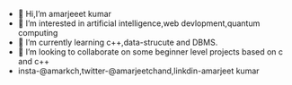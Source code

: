 - 👋 Hi,I’m amarjeeet kumar
- 👀 I’m interested in artificial intelligence,web devlopment,quantum computing
- 🌱 I’m currently learning c++,data-strucute and DBMS.
- 💞️ I’m looking to collaborate on some beginner level projects based on c and c++
- insta-@amarkch,twitter-@amarjeetchand,linkdin-amarjeet kumar
